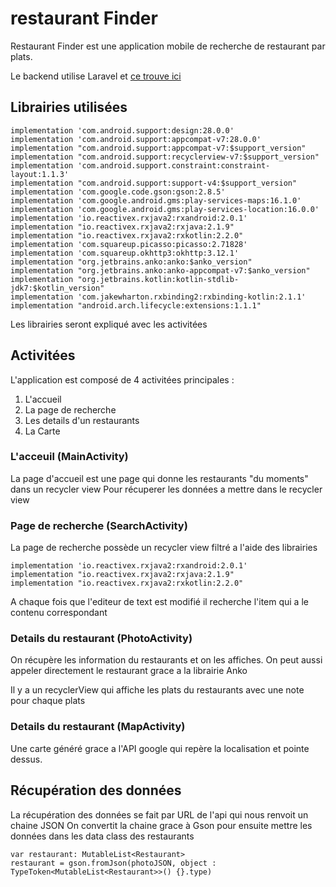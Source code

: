 # restaurant Finder

Restaurant Finder est une application mobile de recherche de restaurant par plats.

Le backend utilise Laravel et [ce trouve ici](https://github.com/dartdz/APIMobile)

## Librairies utilisées

    implementation 'com.android.support:design:28.0.0'
    implementation 'com.android.support:appcompat-v7:28.0.0'
    implementation "com.android.support:appcompat-v7:$support_version"
    implementation "com.android.support:recyclerview-v7:$support_version"
    implementation 'com.android.support.constraint:constraint-layout:1.1.3'
    implementation "com.android.support:support-v4:$support_version"
    implementation 'com.google.code.gson:gson:2.8.5'
    implementation 'com.google.android.gms:play-services-maps:16.1.0'
    implementation 'com.google.android.gms:play-services-location:16.0.0'
    implementation 'io.reactivex.rxjava2:rxandroid:2.0.1'
    implementation "io.reactivex.rxjava2:rxjava:2.1.9"
    implementation "io.reactivex.rxjava2:rxkotlin:2.2.0"
    implementation 'com.squareup.picasso:picasso:2.71828'
    implementation 'com.squareup.okhttp3:okhttp:3.12.1'
    implementation "org.jetbrains.anko:anko:$anko_version"
    implementation "org.jetbrains.anko:anko-appcompat-v7:$anko_version"
    implementation "org.jetbrains.kotlin:kotlin-stdlib-jdk7:$kotlin_version"
    implementation 'com.jakewharton.rxbinding2:rxbinding-kotlin:2.1.1'
    implementation "android.arch.lifecycle:extensions:1.1.1"
    
 Les librairies seront expliqué avec les activitées
    
    
## Activitées

L'application est composé de 4 activitées principales :
1. L'accueil
2. La page de recherche
3. Les details d'un restaurants
4. La Carte
  
  
### L'acceuil (MainActivity)

La page d'accueil est une page qui donne les restaurants "du moments" dans un recycler view
Pour récuperer les données a mettre dans le recycler view


### Page de recherche (SearchActivity)

La page de recherche possède un recycler view filtré a l'aide des librairies

    implementation 'io.reactivex.rxjava2:rxandroid:2.0.1'
    implementation "io.reactivex.rxjava2:rxjava:2.1.9"
    implementation "io.reactivex.rxjava2:rxkotlin:2.2.0"
 
A chaque fois que l'editeur de text est modifié il recherche l'item qui a le contenu correspondant


### Details du restaurant (PhotoActivity)

On récupère les information du restaurants et on les affiches. On peut aussi appeler directement le restaurant grace a la librairie Anko

Il y a un recyclerView qui affiche les plats du restaurants avec une note pour chaque plats


### Details du restaurant (MapActivity)

Une carte généré grace a l'API google qui repère la localisation et pointe dessus.


## Récupération des données

La récupération des données se fait par URL de l'api qui nous renvoit un chaine JSON
On convertit la chaine grace à Gson pour ensuite mettre les données dans les data class des restaurants

```
var restaurant: MutableList<Restaurant>
restaurant = gson.fromJson(photoJSON, object : TypeToken<MutableList<Restaurant>>() {}.type)
```

